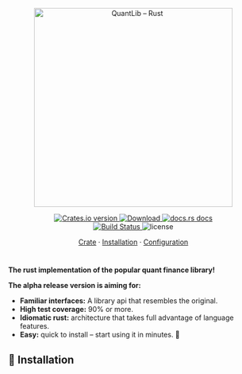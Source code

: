 <p align="center">
  <img
    width="400"
    src="https://raw.githubusercontent.com/piquette/quantlib/master/media/logo.png"
    alt="QuantLib – Rust"
  />
</p>

<p align="center">

 <!-- Crates version -->
  <a href="https://crates.io/crates/quantlib">
    <img src="https://img.shields.io/crates/v/quantlib.svg"
    alt="Crates.io version" />
  </a>
  <!-- Downloads -->
  <a href="https://crates.io/crates/quantlib">
    <img src="https://img.shields.io/crates/d/quantlib.svg"
      alt="Download" />
  </a>
  <!-- docs.rs docs -->
  <a href="https://docs.rs/quantlib">
    <img src="https://img.shields.io/badge/docs-latest-blue.svg"
      alt="docs.rs docs" />
  </a><br />
    <a href="https://travis-ci.org/piquette/quantlib">
      <img src="https://travis-ci.org/piquette/quantlib.svg?branch=master"
      alt="Build Status">
    </a>
  <img src="https://img.shields.io/crates/l/quantlib.svg" alt="license">
</p>

<p align="center">
  <a href="https://crates.io/crates/quantlib">Crate</a>
  ·
  <a href="#🚀-installation">Installation</a>
  ·
  <a href="https://crates.io/crates/quantlib">Configuration</a>
</p>

<h1></h1>

**The rust implementation of the popular quant finance library!**

**The alpha release version is aiming for:**

- **Familiar interfaces:** A library api that resembles the original.
- **High test coverage:** 90% or more.
- **Idiomatic rust:** architecture that takes full advantage of language features.
- **Easy:** quick to install – start using it in minutes. 🚀

<a name="🚀-installation"></a>

## 🚀 Installation